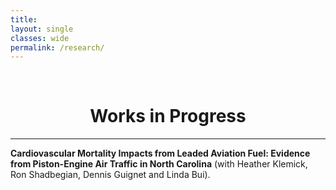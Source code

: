 ```yaml
---
title: 
layout: single
classes: wide
permalink: /research/
---
```

<br/> 


# <center> Works in Progress </center>
- - -

**Cardiovascular Mortality Impacts from Leaded Aviation Fuel: Evidence from Piston-Engine Air Traffic
in North Carolina** (with Heather Klemick, Ron Shadbegian, Dennis Guignet and Linda Bui). <br/>


